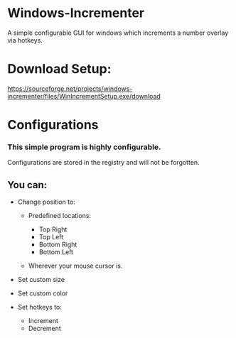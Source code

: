 # Windows-Incrementer
A simple configurable GUI for windows which increments a number overlay via hotkeys.

# Download Setup:
https://sourceforge.net/projects/windows-incrementer/files/WinIncrementSetup.exe/download

# Configurations
### This simple program is highly configurable. 
Configurations are stored in the registry and will not be forgotten.

## You can:
* Change position to:
    * Predefined locations: 
        * Top Right
        * Top Left
        * Bottom Right
        * Bottom Left
        
    * Wherever your mouse cursor is.
    
* Set custom size

* Set custom color

* Set hotkeys to:
    * Increment
    * Decrement

